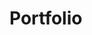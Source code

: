 # Portfolio
<!-- <img src="TejasPicture.jpeg" height="100" width="100"> -->
<!-- ![](TejasPicture.jpeg) -->
